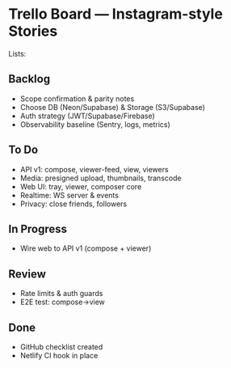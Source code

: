 # Trello Board — Instagram-style Stories

Lists:

## Backlog
- Scope confirmation & parity notes
- Choose DB (Neon/Supabase) & Storage (S3/Supabase)
- Auth strategy (JWT/Supabase/Firebase)
- Observability baseline (Sentry, logs, metrics)

## To Do
- API v1: compose, viewer-feed, view, viewers
- Media: presigned upload, thumbnails, transcode
- Web UI: tray, viewer, composer core
- Realtime: WS server & events
- Privacy: close friends, followers

## In Progress
- Wire web to API v1 (compose + viewer)

## Review
- Rate limits & auth guards
- E2E test: compose→view

## Done
- GitHub checklist created
- Netlify CI hook in place
